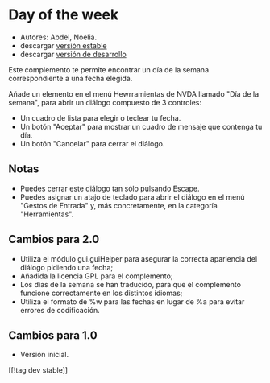# Day of the week #

*	 Autores: Abdel, Noelia.
*	 descargar [versión estable][1]
*	 descargar [versión de desarrollo][2]

Este complemento te permite encontrar un día de la semana correspondiente a
una fecha elegida.

Añade un elemento en el menú Hewrramientas de NVDA llamado "Día de la
semana", para abrir un diálogo compuesto de 3 controles:

*	 Un cuadro de lista para elegir o teclear tu fecha.
*	 Un botón "Aceptar" para mostrar un cuadro de mensaje que contenga tu día.
*	 Un botón "Cancelar" para cerrar el diálogo.

## Notas ##
*	 Puedes cerrar este diálogo tan sólo pulsando Escape.
*	 Puedes asignar un atajo de teclado para abrir el diálogo en el menú
   "Gestos de Entrada" y, más concretamente, en la categoría "Herramientas".

## Cambios para 2.0 ##

*	 Utiliza el módulo gui.guiHelper para asegurar la correcta apariencia del
   diálogo pidiendo una fecha;
*	 Añadida la licencia GPL para el complemento;
*	 Los días de la semana se han traducido, para que el complemento funcione
   correctamente en los distintos idiomas;
*	 Utiliza el formato de %w para las fechas en lugar de %a para evitar
   errores de codificación.

## Cambios para 1.0 ##

*	 Versión inicial.

[[!tag dev stable]]

[1]: https://addons.nvda-project.org/files/get.php?file=dw

[2]: https://addons.nvda-project.org/files/get.php?file=dw-dev

